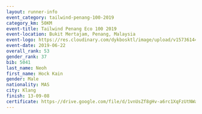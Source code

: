 ```yaml
--- 
layout: runner-info 
event_category: tailwind-penang-100-2019 
category_km: 50KM 
event-title: Tailwind Penang Eco 100 2019 
event-location: Bukit Mertajam, Penang, Malaysia 
event-logo: https://res.cloudinary.com/dykbosktl/image/upload/v1573614442/Logo/Logo_gqlzi3.jpg 
event-date: 2019-06-22 
overall_rank: 53
gender_rank: 37
bib: 5041
last_name: Neoh
first_name: Hock Kain
gender: Male
nationality: MAS
city: Klang
finish: 13-09-08
certificate: https-//drive.google.com/file/d/1vnUsZf8gHv-a6rc1XqFzUtNWaNAO9JLi/view?usp=sharing
--- 
```

